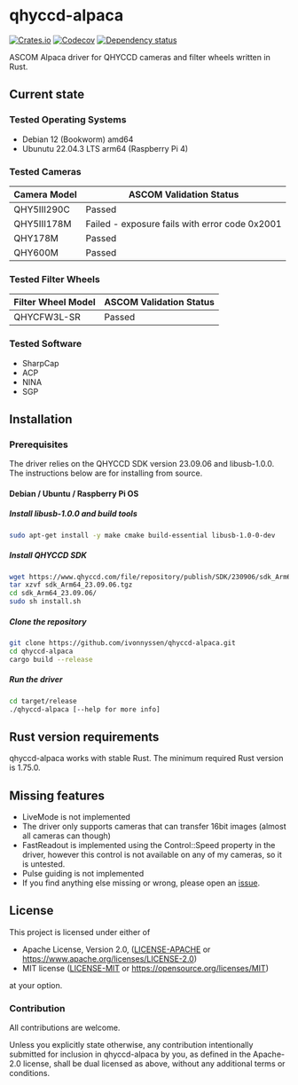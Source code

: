 # qhyccd-alpaca

[![Crates.io](https://img.shields.io/crates/v/qhyccd-alpaca.svg)](https://crates.io/crates/qhyccd-alpaca)
[![Codecov](https://codecov.io/github/ivonnyssen/qhyccd-alpaca/coverage.svg?branch=main)](https://codecov.io/gh/ivonnyssen/qhyccd-alpaca)
[![Dependency status](https://deps.rs/repo/github/ivonnyssen/qhyccd-alpaca/status.svg)](https://deps.rs/repo/github/ivonnyssen/qhyccd-alpaca)

ASCOM Alpaca driver for QHYCCD cameras and filter wheels written in Rust.

## Current state

### Tested Operating Systems

- Debian 12 (Bookworm) amd64
- Ubunutu 22.04.3 LTS arm64 (Raspberry Pi 4)

### Tested Cameras

| Camera Model | ASCOM Validation Status |
| ------------ | ------ |
| QHY5III290C  | Passed |
| QHY5III178M  | Failed - exposure fails with error code 0x2001 |
| QHY178M      | Passed |
| QHY600M      | Passed |

### Tested Filter Wheels

| Filter Wheel Model | ASCOM Validation Status |
| ----------- | ------ |
| QHYCFW3L-SR | Passed |

### Tested Software

- SharpCap
- ACP
- NINA
- SGP

## Installation

### Prerequisites

The driver relies on the QHYCCD SDK version 23.09.06 and libusb-1.0.0.
The instructions below are for installing from source.

#### Debian / Ubuntu / Raspberry Pi OS

##### Install libusb-1.0.0 and build tools

```bash
sudo apt-get install -y make cmake build-essential libusb-1.0-0-dev
```

##### Install QHYCCD SDK

```bash
wget https://www.qhyccd.com/file/repository/publish/SDK/230906/sdk_Arm64_23.09.06.tgz
tar xzvf sdk_Arm64_23.09.06.tgz 
cd sdk_Arm64_23.09.06/
sudo sh install.sh
```

##### Clone the repository

```bash
git clone https://github.com/ivonnyssen/qhyccd-alpaca.git
cd qhyccd-alpaca
cargo build --release
```

##### Run the driver

```bash
cd target/release
./qhyccd-alpaca [--help for more info]
```

## Rust version requirements

qhyccd-alpaca works with stable Rust. The minimum required Rust version is 1.75.0.

## Missing features

- LiveMode is not implemented
- The driver only supports cameras that can transfer 16bit images
(almost all cameras can though)
- FastReadout is implemented using the Control::Speed property in the driver, however
this control is not available on any of my cameras, so it is untested.
- Pulse guiding is not implemented
- If you find anything else missing or wrong, please open an [issue](https://github.com/ivonnyssen/qhyccd-alpaca/issues/new).

## License

This project is licensed under either of

- Apache License, Version 2.0, ([LICENSE-APACHE](LICENSE-APACHE) or
   <https://www.apache.org/licenses/LICENSE-2.0>)
- MIT license ([LICENSE-MIT](LICENSE-MIT) or
   <https://opensource.org/licenses/MIT>)

at your option.

### Contribution

All contributions are welcome.

Unless you explicitly state otherwise, any contribution intentionally submitted
for inclusion in qhyccd-alpaca by you, as defined in the Apache-2.0 license,
shall be dual licensed as above, without any additional terms or conditions.
